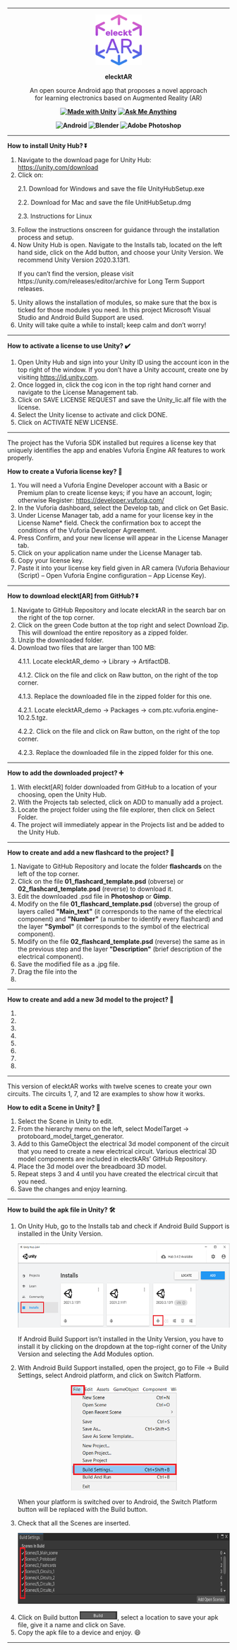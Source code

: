-----------------------------------------------------------------------------------------------------------------------------------------------------------------------

<p align="center">
  <img width="105" height="115" src="https://github.com/vsafontlopez/elecktAR/blob/main/assets/elecktAR_icon.png">
</p>

<b><p align="center">
  elecktAR
</p></b>

  
<p align="center">
  An open source Android app that proposes a novel approach <br>
  for learning electronics based on Augmented Reality (AR)
</p>


<b><p align="center">
[![Made with Unity](https://img.shields.io/badge/Made%20with-Unity-57b9d3.svg?style=flat&logo=unity)](https://unity3d.com)
[![Ask Me Anything](https://img.shields.io/badge/Ask%20me-anything-1abc9c.svg)](https://GitHub.com/vsafontlopez/elecktAR)
</p></b>

<b><p align="center">
![Android](https://img.shields.io/badge/Android-3DDC84?style=for-the-badge&logo=android&logoColor=white)
![Blender](https://img.shields.io/badge/blender-%23F5792A.svg?style=for-the-badge&logo=blender&logoColor=white)
![Adobe Photoshop](https://img.shields.io/badge/adobe%20photoshop-%2331A8FF.svg?style=for-the-badge&logo=adobe%20photoshop&logoColor=white)
</p></b>

-----------------------------------------------------------------------------------------------------------------------------------------------------------------------

<b>How to install Unity Hub? :arrow_double_down:</b>

1. Navigate to the download page for Unity Hub: https://unity.com/download
2. Click on:
   <p>2.1. Download for Windows and save the file UnityHubSetup.exe</p>
   <p>2.2. Download for Mac and save the file UnitHubSetup.dmg</p>
   <p>2.3. Instructions for Linux</p>
3. Follow the instructions onscreen for guidance through the installation process and setup.
4. Now Unity Hub is open. Navigate to the Installs tab, located on the left hand side, click on the Add button, and choose your Unity Version.
We recommend Unity Version 2020.3.13f1.
   <p>If you can’t find the version, please visit https://unity.com/releases/editor/archive for Long Term Support releases.</p>
5. Unity allows the installation of modules, so make sure that the box is ticked for those modules you need. In this project Microsoft Visual Studio and Android Build Support are used.
6. Unity will take quite a while to install; keep calm and don’t worry!
-----------------------------------------------------------------------------------------------------------------------------------------------------------------------

<b>How to activate a license to use Unity? :heavy_check_mark:</b>

1. Open Unity Hub and sign into your Unity ID using the account icon in the top right of the window. If you don’t have a Unity account, create one by visiting https://id.unity.com.
2. Once logged in, click the cog icon in the top right hand corner and navigate to the License Management tab.
3. Click on SAVE LICENSE REQUEST and save the Unity_lic.alf file with the license.
4. Select the Unity license to activate and click DONE.
5. Click on ACTIVATE NEW LICENSE.
-----------------------------------------------------------------------------------------------------------------------------------------------------------------------

The project has the Vuforia SDK installed but requires a license key that uniquely identifies the app and enables Vuforia Engine AR features to work properly.

<b>How to create a Vuforia license key? :key:</b>

1. You will need a Vuforia Engine Developer account with a Basic or Premium plan to create license keys; if you have an account, login; otherwise Register: https://developer.vuforia.com/
2. In the Vuforia dashboard, select the Develop tab, and click on Get Basic.
3. Under License Manager tab, add a name for your license key in the License Name* field. Check the confirmation box to accept the conditions of the Vuforia Developer Agreement.
4. Press Confirm, and your new license will appear in the License Manager tab.
4. Click on your application name under the License Manager tab.
5. Copy your license key.
6. Paste it into your license key field given in AR camera (Vuforia Behaviour (Script) – Open Vuforia Engine configuration – App License Key).
-----------------------------------------------------------------------------------------------------------------------------------------------------------------------

<b>How to download eleckt[AR] from GitHub? :arrow_double_down:</b>

1. Navigate to GitHub Repository and locate elecktAR in the search bar on the right of the top corner.
2. Click on the green Code button at the top right and select Download Zip. This will download the entire repository as a zipped folder.
3. Unzip the downloaded folder.
4. Download two files that are larger than 100 MB:
   <p>4.1.1. Locate elecktAR_demo → Library → ArtifactDB.</p>
   <p>4.1.2. Click on the file and click on Raw button, on the right of the top corner.</p>
   <p>4.1.3. Replace the downloaded file in the zipped folder for this one.</p>
   <p>4.2.1. Locate elecktAR_demo → Packages → com.ptc.vuforia.engine-10.2.5.tgz.</p>
   <p>4.2.2. Click on the file and click on Raw button, on the right of the top corner.</p>
   <p>4.2.3. Replace the downloaded file in the zipped folder for this one.</p>
-----------------------------------------------------------------------------------------------------------------------------------------------------------------------

<b>How to add the downloaded project? :heavy_plus_sign:</b>

1. With eleckt[AR] folder downloaded from GitHub to a location of your choosing, open the Unity Hub.
2. With the Projects tab selected, click on ADD to manually add a project.
3. Locate the project folder using the file explorer, then click on Select Folder.
4. The project will immediately appear in the Projects list and be added to the Unity Hub.
-----------------------------------------------------------------------------------------------------------------------------------------------------------------------

<b>How to create and add a new flashcard to the project? :art:</b>

1. Navigate to GitHub Repository and locate the folder **flashcards** on the left of the top corner.
2. Click on the file **01_flashcard_template.psd** (obverse) or **02_flashcard_template.psd** (reverse) to download it.
3. Edit the downloaded .psd file in **Photoshop** or **Gimp**.
4. Modify on the file **01_flashcard_template.psd** (obverse) the group of layers called **"Main_text"** (it corresponds to the name of the electrical component) and **"Number"** (a number to identify every flashcard) and the layer **"Symbol"** (it corresponds to the symbol of the electrical component).
5. Modify on the file **02_flashcard_template.psd** (reverse) the same as in the previous step and the layer **"Description"** (brief description of the electrical component).
6. Save the modified file as a .jpg file.
7. Drag the file into the 
8. 
-----------------------------------------------------------------------------------------------------------------------------------------------------------------------

<b>How to create and add a new 3d model to the project? :construction:</b>

1. 
2. 
3. 
4. 
5. 
6. 
7. 
8. 
-----------------------------------------------------------------------------------------------------------------------------------------------------------------------

This version of elecktAR works with twelve scenes to create your own circuits. The circuits 1, 7, and 12 are examples to show how it works.

<b>How to edit a Scene in Unity? :wrench:</b>

1. Select the Scene in Unity to edit.
2. From the hierarchy menu on the left, select ModelTarget → protoboard_model_target_generator.
3. Add to this GameObject the electrical 3d model component of the circuit that you need to create a new electrical circuit.
Various electrical 3D model components are included in electkARs’ GitHub Repository.
4. Place the 3d model over the breadboard 3D model.
5. Repeat steps 3 and 4 until you have created the electrical circuit that you need.
6. Save the changes and enjoy learning.
-----------------------------------------------------------------------------------------------------------------------------------------------------------------------

<b>How to build the apk file in Unity? :hammer_and_wrench:</b>

1. On Unity Hub, go to the Installs tab and check if Android Build Support is installed in the Unity Version.
   <p></p>
   <p align="center">
   <img width="530" height="190" src="https://github.com/vsafontlopez/elecktAR/blob/main/assets/unity_hub_installs.png">
   </p>
   <p>If Android Build Support isn’t installed in the Unity Version, you have to install it by clicking on the dropdown at the top-right corner of the Unity Version and selecting the Add Modules option.</p>
2. With Android Build Support installed, open the project, go to File → Build Settings, select Android platform, and click on Switch Platform.
   <p></p>
   <p align="center">
   <img width="240" height="238" src="https://github.com/vsafontlopez/elecktAR/blob/main/assets/file_build_settings.png">
   </p>
   <p>When your platform is switched over to Android, the Switch Platform button will be replaced with the Build button.</p>
3. Check that all the Scenes are inserted.
   <p></p>
   <p align="center">
   <img width="730" height="160" src="https://github.com/vsafontlopez/elecktAR/blob/main/assets/scenes.png">
   </p>
5. Click on Build button <img width="85" height="19" src="https://github.com/vsafontlopez/elecktAR/blob/main/assets/build_button.png">, select a location to save your apk file, give it a name and click on Save.
6. Copy the apk file to a device and enjoy. :smile:

-----------------------------------------------------------------------------------------------------------------------------------------------------------------------

